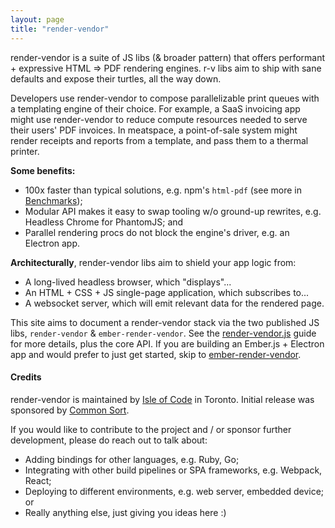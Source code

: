 ```yaml
---
layout: page
title: "render-vendor"
---
```


render-vendor is a suite of JS libs (& broader pattern) that offers performant + expressive HTML => PDF rendering engines.
r-v libs aim to ship with sane defaults and expose their turtles, all the way down.

Developers use render-vendor to compose parallelizable print queues with a templating engine of their choice.
For example, a SaaS invoicing app might use render-vendor to reduce compute resources needed to serve their users' PDF invoices.
In meatspace, a point-of-sale system might render receipts and reports from a template, and pass them to a thermal printer.

**Some benefits:**

- 100x faster than typical solutions, e.g. npm's `html-pdf` (see more in [Benchmarks]({{site.baseurl}}/pages/render-vendor-js#benchmarks));
- Modular API makes it easy to swap tooling w/o ground-up rewrites, e.g. Headless Chrome for PhantomJS; and
- Parallel rendering procs do not block the engine's driver, e.g. an Electron app.

**Architecturally**, render-vendor libs aim to shield your app logic from:

- A long-lived headless browser, which "displays"...
- An HTML + CSS + JS single-page application, which subscribes to...
- A websocket server, which will emit relevant data for the rendered page.

This site aims to document a render-vendor stack via the two published JS libs, `render-vendor` & `ember-render-vendor`.
See the [render-vendor.js]({{site.baseurl}}/pages/render-vendor-js) guide for more details, plus the core API.
If you are building an Ember.js + Electron app and would prefer to just get started, skip to [ember-render-vendor]({{site.baseurl}}/pages/render-vendor-js).

#### Credits
render-vendor is maintained by [Isle of Code](https://isleofcode.com) in Toronto. Initial release was sponsored by [Common Sort](https://commonsort.com).

If you would like to contribute to the project and / or sponsor further development, please do reach out to talk about:

- Adding bindings for other languages, e.g. Ruby, Go;
- Integrating with other build pipelines or SPA frameworks, e.g. Webpack, React;
- Deploying to different environments, e.g. web server, embedded device; or
- Really anything else, just giving you ideas here :)
